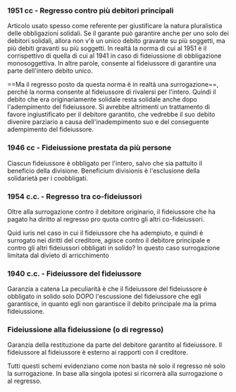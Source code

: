 ### 1951 cc - Regresso contro più debitori principali
Articolo usato spesso come referente per giustificare la natura pluralistica delle obbligazioni solidali. Se il garante può garantire anche per uno solo dei debitori solidali, allora non v'è un unico debito gravante su più soggetti, ma più debiti gravanti su più soggetti.
In realtà la norma di cui al 1951 è il corrispettivo di quella di cui al 1941 in caso di fideiussione di obbligazione monosoggettiva. In altre parole, consente al fideiussore di garantire una parte dell'intero debito unico.

==Ma il regresso posto da questa norma è in realtà una surrogazione==, perché la norma consente al fideiussore di rivalersi per l'intero. Quindi il debito che era originariamente solidale resta solidale anche dopo l'adempimento del fideiussore.
Si avrebbe altrimenti un trattamento di favore ingiustificato per il debitore garantito, che vedrebbe il suo debito divenire parziario a causa dell'inadempimento suo e del conseguente adempimento del fideiussore.


### 1946 cc - Fideiussione prestata da più persone
Ciascun fideiussore è obbligato per l'intero, salvo che sia pattuito il beneficio della divisione.
Beneficium divisionis è l'esclusione della solidarietà per i coobbligati.


### 1954 c.c. - Regresso tra co-fideiussori
Oltre alla surrogazione contro il debitore originario, il fideiussore che ha pagato ha diritto al regresso pro quota contro gli altri co-fideiussori.

Quid iuris nel caso in cui il fideiussore che ha adempiuto, e quindi è surrogato nei diritti del creditore, agisce contro il debitore principale e contro gli altri fideiussori obbligati in solido? In questo caso surrogazione limitata dal divieto di arricchimento

### 1940 c.c. - Fideiussore del fideiussore
Garanzia a catena
La peculiarità è che il fideiussore del fideiussore è obbligato in solido solo DOPO l'escussione del fideiussore che egli garantisce, in quanto egli non garantisce il debito principale ma la prima fideiussione.


### Fideiussione alla fideiussione (o di regresso)
Garanzia della restituzione da parte del debitore garantito al fideiussore.
Il fideiussore al fideiussore è esterno ai rapporti con il creditore.


Tutti questi schemi evidenziano come non basta nè solo il regresso nè solo la surrogazione.
In  base alla singola ipotesi si ricorrerà alla surrogazione o al regresso.

